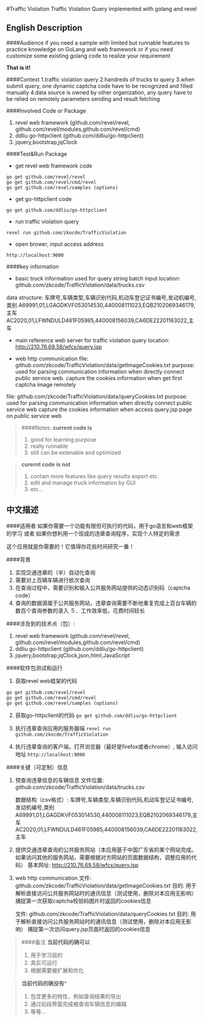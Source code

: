 #Traffic Violation
Traffic Violation Query implemented with golang and revel 

English Description
-------------------

####Audience
if you need a sample with limited but runnable features to practice knowledge on GoLang and web framework
or
if you need customize some existing golang code to realize your requirement 

**That is it!**

####Context
1.traffic violation query
2.handreds of trucks to query 
3.when submit query, one dynamic captcha code have to be recognized and filled manually
4.data source is owned by other organization, any query have to be relied on remotely parameters sending and result fetching


####Involved Code or Package
1. revel web framework (github.com/revel/revel, github.com/revel/modules,github.com/revel/cmd)
2. ddliu go-httpclient (github.com/ddliu/go-httpclient)
3. jquery,bootstrap,jqClock


####Test&Run Package
* get revel web framework code
```
go get github.com/revel/revel
go get github.com/revel/cmd/revel
go get github.com/revel/samples (options)
```
* get go-httpclient code
```
go get github.com/ddliu/go-httpclient
```

* run traffic violation query
```
revel run github.com/zkocde/TrafficViolation
```

* open brower, input access address
```
http://localhost:9000
```

####key information
* basic truck information used for query string batch input 
location: 
	github.com/zkcode/TrafficViolation/data/trucks.csv

data structure:
	车牌号,车辆类型,车辆识别代码,机动车登记证书编号,发动机编号,类别
	A69991,01,LGAGDKVF053014530,440008111023,EQB2102069346179,主车
	AC2020,01,LFWNDULD461F05985,440008156039,CA6DE22201163022,主车

* main reference web server for traffic violation query
location:
	http://210.76.69.58/wfcx/query.jsp

* web http communication
file:
	github.com/zkcode/TrafficViolation/data/getImageCookies.txt
purpose:
	used for parsing communication information when directly connect public service web.
	capture the cookies information when get first captcha image remotely

file:
	github.com/zkcode/TrafficViolation/data/queryCookies.txt
purpose:
	used for parsing communication information when directly connect public service web
	capture the cookies information when access query.jsp page on public service web

> ####Notes:
> **current code is**
> 1. good for learning purpose
> 2. really runnable
> 3. still can be extenable and optimized

>**curernt code is not**
> 1. contain more features like query results export etc.
> 2. edit and manage truck information by GUI
> 3. etc...

中文描述
-------
####适用者
如果你需要一个功能有限但可执行的代码，用于go语言和web框架的学习
或者
如果你想利用一个现成的违章查询程序，实现个人特定的需求 

这个应用就是你需要的！它值得你花些时间研究一番！

####背景
1. 实现交通违章的（半）自动化查询
2. 需要对上百辆车辆进行依次查询 
3. 在查询过程中，需要识别和输入公共服务网站提供的动态识别码（captcha code）
4. 查询的数据源属于公共服务网站，违章查询需要不断地重复完成上百台车辆的数百个查询参数的录入
５．工作效率低，花费时间较长

####涉及到的技术点（包）:
1. revel web framework (github.com/revel/revel, github.com/revel/modules,github.com/revel/cmd)
2. ddliu go-httpclient (github.com/ddliu/go-httpclient)
3. jquery,bootstrap,jqClock,json,html,JavaScript

####软件包测试和运行
 1. 获取revel web框架的代码
 	
```
go get github.com/revel/revel
go get github.com/revel/cmd/revel
go get github.com/revel/samples (options)
```

2. 获取go-httpclient的代码
```go get github.com/ddliu/go-httpclient```

3. 执行违章查询应用的服务器端
```revel run github.com/zkocde/TrafficViolation```

4. 执行违章查询的客户端，打开浏览器（最好是firefox或者chrome）, 输入访问地址
```http://localhost:9000```

####关键（可定制）信息
1. 预查询违章信息的车辆信息 
	文件位置: 
		github.com/zkcode/TrafficViolation/data/trucks.csv

	数据结构（csv格式）:
		车牌号,车辆类型,车辆识别代码,机动车登记证书编号,发动机编号,类别
		A69991,01,LGAGDKVF053014530,440008111023,EQB2102069346179,主车
		AC2020,01,LFWNDULD461F05985,440008156039,CA6DE22201163022,主车

2. 提供交通违章查询的公共服务网站（本应用基于中国广东省的某个网站完成。如果访问其他的服务网站，需要根据对方网站的页面数据结构，调整应用的代码）
	基本网址:
		http://210.76.69.58/wfcx/query.jsp		

3. web http communication
	文件:
		github.com/zkcode/TrafficViolation/data/getImageCookies.txt
	目的:
		用于解析直接访问公共服务网站时的通讯信息（测试使用，删除对本应用无影响）
		捕捉第一次获取captcha校验码图片时返回的cookies信息

	文件:
		github.com/zkcode/TrafficViolation/data/queryCookies.txt
	目的:
		用于解析直接访问公共服务网站时的通讯信息（测试使用，删除对本应用无影响）
		捕捉第一次访问query.jsp页面时返回的cookies信息

> ####备注
> **当前代码的确可以**
> 1. 用于学习目的
> 2. 真实可运行
> 3. 根据需要被扩展和优化

> **当前代码的确没有***
> 1. 包含更多的特性，例如查询结果的导出
> 2. 通过前段界面完成被查询车辆信息的编辑
> 3. 等等...
